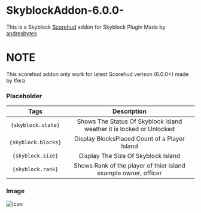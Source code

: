 # SkyblockAddon-6.0.0-
This is a Skyblock [Scorehud](https://poggit.pmmp.io/p/ScoreHud) addon for Skyblock Plugin Made by [andresbytes](https://poggit.pmmp.io/p/SkyBlock)
# NOTE
This scorehud addon only work for latest Scorehud verison (6.0.0+) made by Ifera
### Placeholder
| Tags | Description |
|:--:|:--:|
|`{skyblock.state}`|Shows The Status Of Skyblock island weather it is locked or Unlocked|
|`{skyblock.blocks}`|Display BlocksPlaced Count of a Player Island|
|`{skyblock.size}`|Display The Size Of Skyblock Island|
|`{skyblock.rank}`|Shows Rank of the player of thier island example owner, officer|
### Image 
![icon](https://media.discordapp.net/attachments/756739966779916331/865500716704595988/IMG_20210716_131909.jpg)


